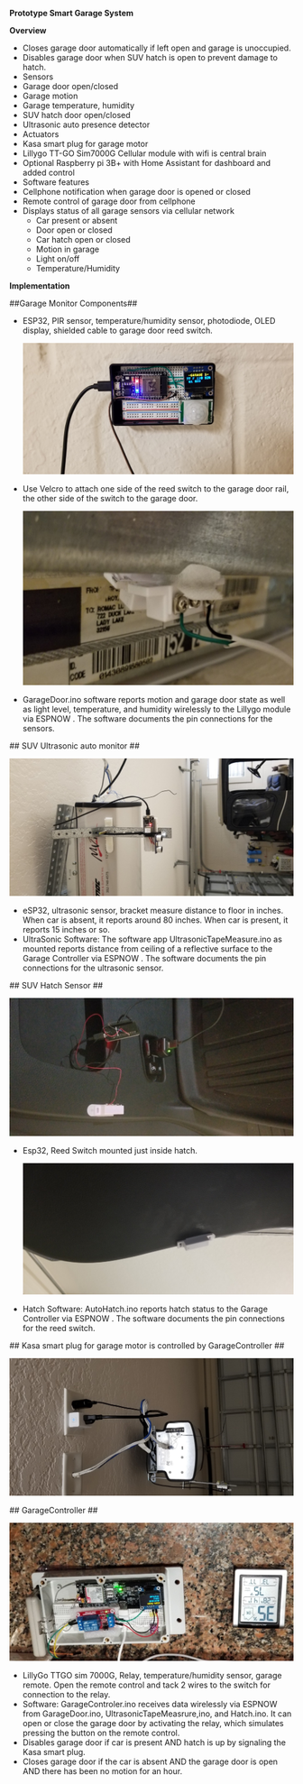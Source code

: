 **Prototype Smart Garage System**

**Overview**

-   Closes garage door automatically if left open and garage is unoccupied.
-   Disables garage door when SUV hatch is open to prevent damage to hatch.
-   Sensors
-   Garage door open/closed
-   Garage motion
-   Garage temperature, humidity
-   SUV hatch door open/closed
-   Ultrasonic auto presence detector
-   Actuators
-   Kasa smart plug for garage motor
-   Lillygo TT-GO Sim7000G Cellular module with wifi is central brain
-   Optional Raspberry pi 3B+ with Home Assistant for dashboard and added control
-   Software features
-   Cellphone notification when garage door is opened or closed
-   Remote control of garage door from cellphone
-   Displays status of all garage sensors via cellular network
    -   Car present or absent
    -   Door open or closed
    -   Car hatch open or closed
    -   Motion in garage
    -   Light on/off
    -   Temperature/Humidity

**Implementation**

\#\#Garage Monitor Components\#\#

-   ESP32, PIR sensor, temperature/humidity sensor, photodiode, OLED display, shielded cable to garage door reed switch.

    ![](media/bca56718512cff94e3ae9f505154e238.jpeg)

-   Use Velcro to attach one side of the reed switch to the garage door rail, the other side of the switch to the garage door.

    ![](media/d6b159c0feb38c88f7262479bc8c30d0.jpeg)

-   GarageDoor.ino software reports motion and garage door state as well as light level, temperature, and humidity wirelessly to the Lillygo module via ESPNOW . The software documents the pin connections for the sensors.

\#\# SUV Ultrasonic auto monitor \#\#

![](media/155fedb500b74103b4504253aa0dc17b.jpeg)

-   eSP32, ultrasonic sensor, bracket measure distance to floor in inches. When car is absent, it reports around 80 inches. When car is present, it reports 15 inches or so.
-   UltraSonic Software: The software app UltrasonicTapeMeasure.ino as mounted reports distance from ceiling of a reflective surface to the Garage Controller via ESPNOW . The software documents the pin connections for the ultrasonic sensor.

\#\# SUV Hatch Sensor \#\#

![](media/e0e813020a1122cb4e3432c0207e45a9.jpeg)

-   Esp32, Reed Switch mounted just inside hatch.

    ![](media/24cee41256db20ced5ef12ec1b009278.jpeg)

-   Hatch Software: AutoHatch.ino reports hatch status to the Garage Controller via ESPNOW . The software documents the pin connections for the reed switch.

\#\# Kasa smart plug for garage motor is controlled by GarageController \#\#

![](media/75db965b27232d53a1344054d6c27997.jpeg)

\#\# GarageController \#\#

![](media/fb1f43d364c5d00a4e6e22351b78055e.jpeg)

-   LillyGo TTGO sim 7000G, Relay, temperature/humidity sensor, garage remote. Open the remote control and tack 2 wires to the switch for connection to the relay.
-   Software: GarageControler.ino receives data wirelessly via ESPNOW from GarageDoor.ino, UltrasonicTapeMeasrure,ino, and Hatch.ino. It can open or close the garage door by activating the relay, which simulates pressing the button on the remote control.
-   Disables garage door if car is present AND hatch is up by signaling the Kasa smart plug.
-   Closes garage door if the car is absent AND the garage door is open AND there has been no motion for an hour.
